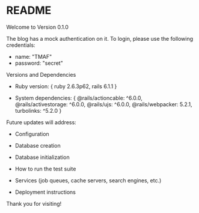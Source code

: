 # README

Welcome to Version 0.1.0 

The blog has a mock authentication on it. To login, please use the following credentials:

* name: "TMAF"
* password: "secret"

Versions and Dependencies

* Ruby version: {
    ruby 2.6.3p62,
    rails 6.1.1 
  }

* System dependencies: {
    @rails/actioncable: ^6.0.0,
    @rails/activestorage: ^6.0.0,
    @rails/ujs: ^6.0.0,
    @rails/webpacker: 5.2.1,
    turbolinks: ^5.2.0
  }


Future updates will address:

* Configuration

* Database creation

* Database initialization

* How to run the test suite

* Services (job queues, cache servers, search engines, etc.)

* Deployment instructions

Thank you for visiting! 